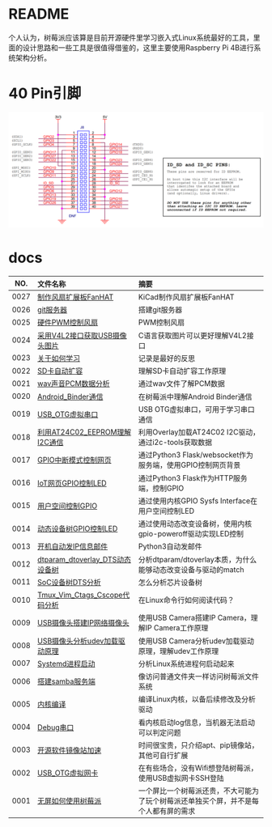 # README

个人认为，树莓派应该算是目前开源硬件里学习嵌入式Linux系统最好的工具，里面的设计思路和一些工具是很值得借鉴的，这里主要使用Raspberry Pi 4B进行系统架构分析。

# 40 Pin引脚

![Shematic_RPI_40_Pin.png](docs/images/Shematic_RPI_40_Pin.png)

# docs

NO.  |文件名称|摘要
:---:|:--|:--
0027 | [制作风扇扩展板FanHAT](docs/0027_制作风扇扩展板FanHAT.md) | KiCad制作风扇扩展板FanHAT
0026 | [git服务器](docs/0026_git服务器.md) | 搭建git服务器
0025 | [硬件PWM控制风扇](docs/0025_硬件PWM控制风扇.md) | PWM控制风扇
0024 | [采用V4L2接口获取USB摄像头图片](docs/0024_采用V4L2接口获取USB摄像头图片.md) | C语言获取图片可以更好理解V4L2接口
0023 | [关于如何学习](docs/0023_关于如何学习.md) | 记录是最好的反思
0022 | [SD卡自动扩容](docs/0022_SD卡自动扩容.md) | 理解SD卡自动扩容工作原理
0021 | [wav声音PCM数据分析](docs/0021_wav声音PCM数据分析.md) | 通过wav文件了解PCM数据
0020 | [Android_Binder通信](docs/0020_Android_Binder通信.md) | 在树莓派中理解Android Binder通信
0019 | [USB_OTG虚拟串口](docs/0019_USB_OTG虚拟串口.md) | USB OTG虚拟串口，可用于学习串口通信
0018 | [利用AT24C02_EEPROM理解I2C通信](docs/0018_利用AT24C02_EEPROM理解I2C通信.md) | 利用Overlay加载AT24C02 I2C驱动，通过i2c-tools获取数据
0017 | [GPIO中断模式控制网页](docs/0017_GPIO中断模式控制网页.md) | 通过Python3 Flask/websocket作为服务端，使用GPIO控制网页背景
0016 | [IoT网页GPIO控制LED](docs/0016_IoT网页GPIO控制LED.md) | 通过Python3 Flask作为HTTP服务端，控制GPIO
0015 | [用户空间控制GPIO](docs/0015_用户空间控制GPIO.md) | 通过使用内核GPIO Sysfs Interface在用户空间控制LED
0014 | [动态设备树GPIO控制LED](docs/0014_动态设备树GPIO控制LED.md) | 通过使用动态改变设备树，使用内核gpio-poweroff驱动实现LED控制
0013 | [开机自动发IP信息邮件](docs/0013_开机自动发IP信息邮件.md) | Python3自动发邮件
0012 | [dtparam_dtoverlay_DTS动态设备树](docs/0012_dtparam_dtoverlay_DTS动态设备树.md) | 分析dtparam/dtoverlay本质，为什么能够动态改变设备与驱动的match
0011 | [SoC设备树DTS分析](docs/0011_SoC设备树DTS分析.md) | 怎么分析芯片设备树
0010 | [Tmux_Vim_Ctags_Cscope代码分析](docs/0010_Tmux_Vim_Ctags_Cscope代码分析.md) | 在Linux命令行如何阅读代码？
0009 | [USB摄像头搭建IP网络摄像头](docs/0009_USB摄像头搭建IP网络摄像头.md) | 使用USB Camera搭建IP Camera，理解IP Camera工作原理
0008 | [USB摄像头分析udev加载驱动原理](docs/0008_USB摄像头分析udev加载驱动原理.md) | 使用USB Camera分析udev加载驱动原理，理解udev工作原理
0007 | [Systemd进程启动](docs/0007_Systemd进程启动.md) | 分析Linux系统进程何启动起来
0006 | [搭建samba服务端](docs/0006_搭建samba服务端.md) | 像访问普通文件夹一样访问树莓派文件系统
0005 | [内核编译](docs/0005_内核编译.md) | 编译Linux内核，以备后续修改及分析驱动
0004 | [Debug串口](docs/0004_Debug串口.md) | 看内核启动log信息，当机器无法启动可以判定问题
0003 | [开源软件镜像站加速](docs/0003_开源软件镜像站加速.md) | 时间很宝贵，只介绍apt、pip镜像站，其他可自行扩展
0002 | [USB_OTG虚拟网卡](docs/0002_USB_OTG虚拟网卡.md) | 在有些场合，没有Wifi想登陆树莓派，使用USB虚拟网卡SSH登陆
0001 | [无屏如何使用树莓派](docs/0001_无屏如何使用树莓派.md) | 一个屏比一个树莓派还贵，不大可能为了玩个树莓派还单独买个屏，并不是每个人都有屏的需求
